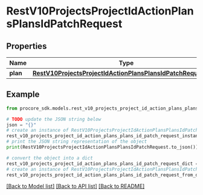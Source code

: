 # RestV10ProjectsProjectIdActionPlansPlansIdPatchRequest


## Properties

Name | Type | Description | Notes
------------ | ------------- | ------------- | -------------
**plan** | [**RestV10ProjectsProjectIdActionPlansPlansIdPatchRequestPlan**](RestV10ProjectsProjectIdActionPlansPlansIdPatchRequestPlan.md) |  | 

## Example

```python
from procore_sdk.models.rest_v10_projects_project_id_action_plans_plans_id_patch_request import RestV10ProjectsProjectIdActionPlansPlansIdPatchRequest

# TODO update the JSON string below
json = "{}"
# create an instance of RestV10ProjectsProjectIdActionPlansPlansIdPatchRequest from a JSON string
rest_v10_projects_project_id_action_plans_plans_id_patch_request_instance = RestV10ProjectsProjectIdActionPlansPlansIdPatchRequest.from_json(json)
# print the JSON string representation of the object
print(RestV10ProjectsProjectIdActionPlansPlansIdPatchRequest.to_json())

# convert the object into a dict
rest_v10_projects_project_id_action_plans_plans_id_patch_request_dict = rest_v10_projects_project_id_action_plans_plans_id_patch_request_instance.to_dict()
# create an instance of RestV10ProjectsProjectIdActionPlansPlansIdPatchRequest from a dict
rest_v10_projects_project_id_action_plans_plans_id_patch_request_from_dict = RestV10ProjectsProjectIdActionPlansPlansIdPatchRequest.from_dict(rest_v10_projects_project_id_action_plans_plans_id_patch_request_dict)
```
[[Back to Model list]](../README.md#documentation-for-models) [[Back to API list]](../README.md#documentation-for-api-endpoints) [[Back to README]](../README.md)


